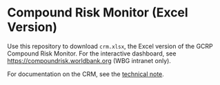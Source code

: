 # Compound Risk Monitor (Excel Version)

Use this repository to download `crm.xlsx`, the Excel version of the GCRP Compound Risk Monitor. For the interactive dashboard, see https://compoundrisk.worldbank.org (WBG intranet only).

For documentation on the CRM, see the [technical note](https://compoundrisk.github.io/note/).

